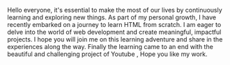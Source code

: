 Hello everyone, 
it's essential to make the most of our lives by continuously learning and exploring new things. As part of my personal growth, I have recently embarked on a journey to learn HTML from scratch. I am eager to delve into the world of web development and create meaningful, impactful projects. I hope you will join me on this learning adventure and share in the experiences along the way. 
Finally the learning came to an end with the beautiful and challenging project of Youtube , Hope you like my work.
